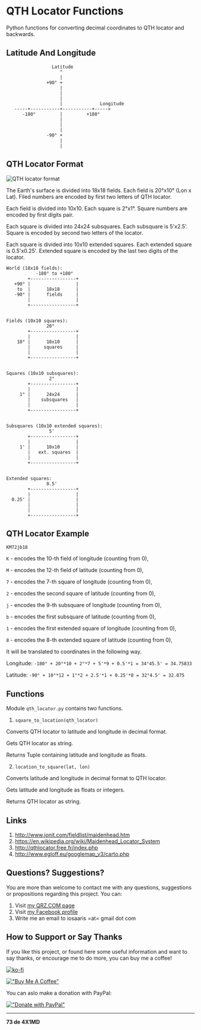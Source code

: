 # QTH Locator Functions
Python functions for converting decimal coordinates to QTH locator and backwards.

## Latitude And Longitude
```
   		         Latitude
                    ^
                    |
               +90° +
                    |
                    |
                    |
                    |              Longitude
   -----+-----------+-----------+----->
      -180°         |         +180°
                    |
                    |
                    |
               -90° +
                    |
                    |
```

## QTH Locator Format

![QTH locator format](https://raw.githubusercontent.com/4x5dm/qth_locator_functions/master/images/qth_locator_format.png)

The Earth's surface is divided into 18x18 fields. Each field is 20°x10° (Lon x Lat). Filed numbers are encoded by first two letters of QTH locator.

Each field is divided into 10x10. Each square is 2°x1°. Square numbers are encoded by first digits pair.

Each square is divided into 24x24 subsquares. Each subsquare is 5'x2.5'. Square is encoded by second two letters of the locator.

Each square is divided into 10x10 extended squares. Each extended square is 0.5'x0.25'. Extended square is encoded by the last two digits of the locator.

```
World (18x18 fields):
           -180° to +180°
        +-----------------+
   +90° |                 |
    to  |      18x18      |
   -90° |      fields     |
        |                 |
        +-----------------+

	   
Fields (10x10 squares):
               20°
        +-----------------+
        |                 |
    10° |      10x10      |
        |     squares     |
        |                 |
        +-----------------+

	   
Squares (10x10 subsquares):
                2°
        +-----------------+
        |                 |
     1° |      24x24      |
        |    subsquares   |
        |                 |
        +-----------------+


Subsquares (10x10 extended squares):
                5'
        +-----------------+
        |                 |
     1' |      10x10      |
        |   ext. squares  |
        |                 |
        +-----------------+


Extended squares:
               0.5'
        +-----------------+
        |                 |
  0.25' |                 |
        |                 |
        |                 |
        +-----------------+
```

## QTH Locator Example

``` KM72jb18 ```

``` K ``` - encodes the 10-th field of longitude (counting from 0),

``` M ``` - encodes the 12-th field of latitude (counting from 0),

``` 7 ``` - encodes the 7-th square of longitude (counting from 0),

``` 2 ``` - encodes the second square of latitude (counting from 0),

``` j ``` - encodes the 9-th subsquare of longitude (counting from 0),

``` b ``` - encodes the first subsquare of latitude (counting from 0),

``` 1 ``` - encodes the first extended square of longitude (counting from 0),

``` 8 ``` - encodes the 8-th extended square of latitude (counting from 0),

It will be translated to coordinates in the following way.

Longitude: ``` -180° + 20°*10 + 2°*7 + 5'*9 + 0.5'*1 = 34°45.5' = 34.75833 ```

Latitude: ``` -90° + 10°*12 + 1°*2 + 2.5'*1 + 0.25'*8 = 32°4.5' = 32.075 ```

## Functions

Module ```qth_locator.py``` contains two functions.

1. ```square_to_location(qth_locator)```

Converts QTH locator to latitude and longitude in decimal format.

Gets QTH locator as string.

Returns Tuple containing latitude and longitude as floats.

2. ```location_to_square(lat, lon)```

Converts latitude and longitude in decimal format to QTH locator.

Gets latitude and longitude as floats or integers.

Returns QTH locator as string.

## Links
1. http://www.jonit.com/fieldlist/maidenhead.htm
2. https://en.wikipedia.org/wiki/Maidenhead_Locator_System
3. http://qthlocator.free.fr/index.php
4. http://www.egloff.eu/googlemap_v3/carto.php

## Questions? Suggestions?
You are more than welcome to contact me with any questions, suggestions or propositions regarding this project. You can:

1. Visit [my QRZ.COM page](https://www.qrz.com/db/4X1MD)
2. Visit [my Facebook profile](https://www.facebook.com/Dima.Meln)
3. Write me an email to iosaaris =at= gmail dot com

## How to Support or Say Thanks

If you like this project, or found here some useful information and want to say thanks, or encourage me to do more, you can buy me a coffee!

[![ko-fi](https://ko-fi.com/img/githubbutton_sm.svg)](https://ko-fi.com/Q5Q4ITR7J)

[!["Buy Me A Coffee"](https://www.buymeacoffee.com/assets/img/custom_images/orange_img.png)](https://www.buymeacoffee.com/4x1md)

You can aslo make a donation with PayPal:

[!["Donate with PayPal"](https://www.paypalobjects.com/en_US/i/btn/btn_donateCC_LG.gif)](https://www.paypal.com/donate/?hosted_button_id=NZZWZFH5ZBCCU)

---

**73 de 4X1MD**
